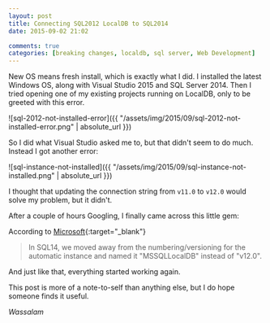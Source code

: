 ```yaml
---
layout: post
title: Connecting SQL2012 LocalDB to SQL2014
date: 2015-09-02 21:02

comments: true
categories: [breaking changes, localdb, sql server, Web Development]
---
```

New OS means fresh install, which is exactly what I did. I installed the latest Windows OS, along with Visual Studio 2015 and SQL Server 2014. Then I tried opening one of my existing projects running on LocalDB, only to be greeted with this error.

![sql-2012-not-installed-error]({{ "/assets/img/2015/09/sql-2012-not-installed-error.png" | absolute_url }})

<!--more-->

So I did what Visual Studio asked me to, but that didn't seem to do much. Instead I got another error:

![sql-instance-not-installed]({{ "/assets/img/2015/09/sql-instance-not-installed.png" | absolute_url }})

I thought that updating the connection string from `v11.0` to `v12.0` would solve my problem, but it didn't.

After a couple of hours Googling, I finally came across this little gem:

According to [Microsoft](https://connect.microsoft.com/SQLServer/feedback/details/845278/sql-server-2014-express-localdb-does-not-create-automatic-instance-v12-0){:target="_blank"}

> In SQL14, we moved away from the numbering/versioning for the automatic instance and named it "MSSQLLocalDB" instead of "v12.0".

And just like that, everything started working again.

This post is more of a note-to-self than anything else, but I do hope someone finds it useful.

*Wassalam*
